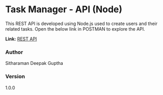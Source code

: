 # Task Manager - API (Node)

This REST API is developed using Node.js used to create users and their related tasks. Open the below link in POSTMAN to explore the API.

**Link:** [REST API](https://vzan2012-task-manager.herokuapp.com/)

### Author

Sitharaman Deepak Guptha

### Version

1.0.0
